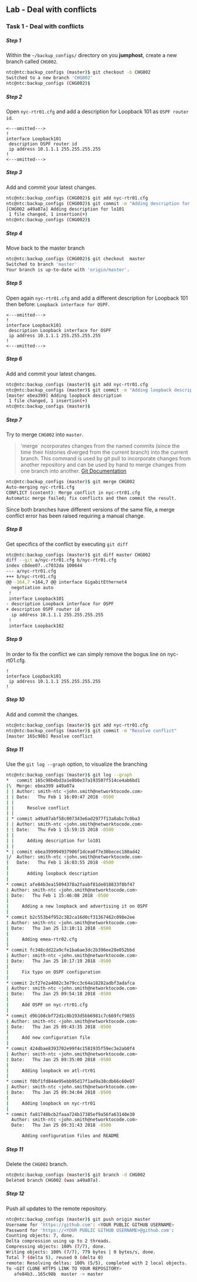 ## Lab - Deal with conflicts

### Task 1 - Deal with conflicts



##### Step 1

Within the `~/backup_configs/` directory on you **jumphost**, create a new branch called `CHG002`.

```bash
ntc@ntc:backup_configs (master)$ git checkout -b CHG002
Switched to a new branch 'CHG002'
ntc@ntc:backup_configs (CHG002)$
```


##### Step 2

Open `nyc-rtr01.cfg` and add a description for Loopback 101 as `OSPF router id`.

```
<---omitted--->
!
interface Loopback101
 description OSPF router id
 ip address 10.1.1.1 255.255.255.255
!
<---omitted--->
```


##### Step 3

Add and commit your latest changes.

```bash
ntc@ntc:backup_configs (CHG002)$ git add nyc-rtr01.cfg
ntc@ntc:backup_configs (CHG002)$ git commit -m "Adding description for lo101"
[CHG002 a49a07a] Adding description for lo101
 1 file changed, 1 insertion(+)
ntc@ntc:backup_configs (CHG002)$
```


##### Step 4

Move back to the master branch

```bash
ntc@ntc:backup_configs (CHG002)$ git checkout  master
Switched to branch 'master'
Your branch is up-to-date with 'origin/master'.
```


##### Step 5

Open again `nyc-rtr01.cfg` and add a different description for Loopback 101 then before: `Loopback interface for OSPF`.

```
<---omitted--->
!
interface Loopback101
 description Loopback interface for OSPF
 ip address 10.1.1.1 255.255.255.255
!
<---omitted--->
```


##### Step 6

Add and commit your latest changes.

```bash
ntc@ntc:backup_configs (master)$ git add nyc-rtr01.cfg
ntc@ntc:backup_configs (master)$ git commit -m "Adding loopback description"
[master ebea399] Adding loopback description
 1 file changed, 1 insertion(+)
ntc@ntc:backup_configs (master)$
```


##### Step 7

Try to merge `CHG002` into `master`.

> 'merge` ncorporates changes from the named commits (since the time their histories diverged from the current branch) into the current branch. This command is used by git pull to incorporate changes from another repository and can be used by hand to merge changes from one branch into another. [Git Documentation](https://git-scm.com/docs/git-merge)

```bash
ntc@ntc:backup_configs (master)$ git merge CHG002
Auto-merging nyc-rtr01.cfg
CONFLICT (content): Merge conflict in nyc-rtr01.cfg
Automatic merge failed; fix conflicts and then commit the result.
```

Since both branches have different versions of the same file, a merge conflict error has been raised requiring a manual change.


##### Step 8

Get specifics of the conflict by executing `git diff`

```bash
ntc@ntc:backup_configs (master)$ git diff master CHG002
diff --git a/nyc-rtr01.cfg b/nyc-rtr01.cfg
index c8dee07..c7032da 100644
--- a/nyc-rtr01.cfg
+++ b/nyc-rtr01.cfg
@@ -164,7 +164,7 @@ interface GigabitEthernet4
  negotiation auto
 !
 interface Loopback101
- description Loopback interface for OSPF
+ description OSPF router id
  ip address 10.1.1.1 255.255.255.255
 !
 interface Loopback102
```


##### Step 9

In order to fix the conflict we can simply remove the bogus line on nyc-rt01.cfg.

```
!
interface Loopback101
 ip address 10.1.1.1 255.255.255.255
!
```


##### Step 10

Add and commit the changes.

```bash
ntc@ntc:backup_configs (master)$ git add nyc-rtr01.cfg
ntc@ntc:backup_configs (master)$ git commit -m "Resolve conflict"
[master 165c98b] Resolve conflict
```


##### Step 11

Use the `git log --graph` option, to visualize the branching

```bash
ntc@ntc:backup_configs (master)$ git log --graph
*   commit 165c98b4bd3a1e8b0e37a193507f514ce4ab6bd1
|\  Merge: ebea399 a49a07a
| | Author: smith-ntc <john.smith@networktocode.com>
| | Date:   Thu Feb 1 16:09:47 2018 -0500
| |
| |     Resolve conflict
| |
| * commit a49a07abf58c007343e6ad2977f13a8abc7c0ba3
| | Author: smith-ntc <john.smith@networktocode.com>
| | Date:   Thu Feb 1 15:59:15 2018 -0500
| |
| |     Adding description for lo101
| |
* | commit ebea399994937906f1dcea0f7e30becec180ad42
|/  Author: smith-ntc <john.smith@networktocode.com>
|   Date:   Thu Feb 1 16:03:55 2018 -0500
|
|       Adding loopback description
|
* commit afe84b3ea15094378a2faabf81de018833f8bf47
| Author: smith-ntc <john.smith@networktocode.com>
| Date:   Thu Feb 1 15:46:08 2018 -0500
|
|     Adding a new loopback and advertising it on OSPF
|
* commit b2c553b4f952c382ca16d0cf31367462c098e2ee
| Author: smith-ntc <john.smith@networktocode.com>
| Date:   Thu Jan 25 13:10:11 2018 -0500
|
|     Adding emea-rtr02.cfg
|
* commit fc348cdd22a9cfe1ba6ae3dc2b396ee28e052bbd
| Author: smith-ntc <john.smith@networktocode.com>
| Date:   Thu Jan 25 10:17:19 2018 -0500
|
|     Fix typo on OSPF configuration
|
* commit 2cf27e2a4082c3e79cc3c64a18282adbf3adafca
| Author: smith-ntc <john.smith@networktocode.com>
| Date:   Thu Jan 25 09:54:18 2018 -0500
|
|     Add OSPF on nyc-rtr01.cfg
|
* commit d9b108cbf72d1c8b193d5bb6981c7c669fcf9855
| Author: smith-ntc <john.smith@networktocode.com>
| Date:   Thu Jan 25 09:43:35 2018 -0500
|
|     Add new configuration file
|
* commit 424dbae8393702e99f4c1581935f59ec3e2ab0f4
| Author: smith-ntc <john.smith@networktocode.com>
| Date:   Thu Jan 25 09:35:00 2018 -0500
|
|     Adding loopback on atl-rtr01
|
* commit f0bf1fd844e95ebb95d17f1ad9a38cdb66c60e07
| Author: smith-ntc <john.smith@networktocode.com>
| Date:   Thu Jan 25 09:34:04 2018 -0500
|
|     Adding loopback on nyc-rtr01
|
* commit fa81740bcb2faaa724b17385ef9a56fa63140e30
  Author: smith-ntc <john.smith@networktocode.com>
  Date:   Thu Jan 25 09:31:43 2018 -0500

      Adding configuration files and README

```


##### Step 11

Delete the `CHG002` branch.

```bash
ntc@ntc:backup_configs (master)$ git branch -d CHG002
Deleted branch CHG002 (was a49a07a).
```


##### Step 12

Push all updates to the remote repository.

```bash
ntc@ntc:backup_configs (master)$ git push origin master
Username for 'https://github.com': <YOUR PUBLIC GITHUB USERNAME>
Password for 'https://<YOUR PUBLIC GITHUB USERNAME>@github.com':
Counting objects: 7, done.
Delta compression using up to 2 threads.
Compressing objects: 100% (7/7), done.
Writing objects: 100% (7/7), 779 bytes | 0 bytes/s, done.
Total 7 (delta 5), reused 0 (delta 0)
remote: Resolving deltas: 100% (5/5), completed with 2 local objects.
To <GIT CLONE HTTPS LINK TO YOUR REPOSITORY>
   afe84b3..165c98b  master -> master

```
